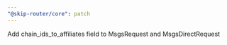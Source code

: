 ```yaml
---
"@skip-router/core": patch
---
```


Add chain_ids_to_affiliates field to MsgsRequest and MsgsDirectRequest
